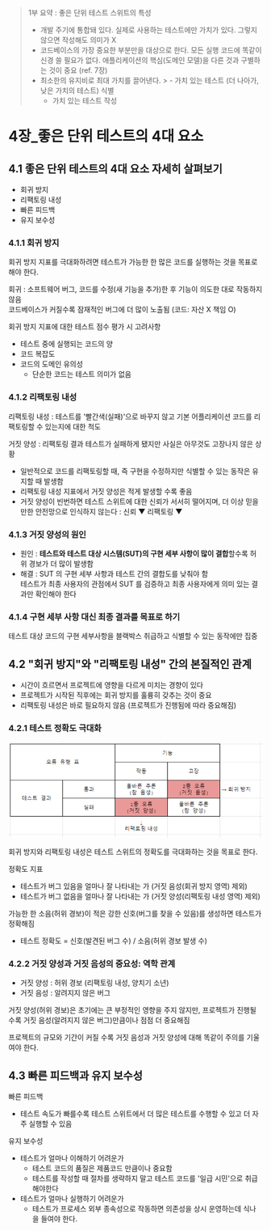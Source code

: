 > 1부 요약 : 좋은 단위 테스트 스위트의 특성
> - 개발 주기에 통합돼 있다. 실제로 사용하는 테스트에만 가치가 있다. 그렇지 않으면 작성해도 의미가 X
> - 코드베이스의 가장 중요한 부분만을 대상으로 한다. 모든 실행 코드에 똑같이 신경 쓸 필요가 없다. 애플리케이션의 핵심(도메인 모델)을 다른 것과 구별하는 것이 중요 (ref. 7장)
> - 최소한의 유지비로 최대 가치를 끌어낸다.
    >   - 가치 있는 테스트 (더 나아가, 낮은 가치의 테스트) 식별
>   - 가치 있는 테스트 작성


# 4장_좋은 단위 테스트의 4대 요소

## 4.1 좋은 단위 테스트의 4대 요소 자세히 살펴보기

- 회귀 방지
- 리팩토링 내성
- 빠른 피드백
- 유지 보수성 

### 4.1.1 회귀 방지 
회귀 방지 지표를 극대화하려면 테스트가 가능한 한 많은 코드를 실행하는 것을 목표로 해야 한다.

회귀 : 소프트웨어 버그, 코드를 수정(새 기능을 추가)한 후 기능이 의도한 대로 작동하지 않음   
코드베이스가 커질수록 잠재적인 버그에 더 많이 노출됨 (코드: 자산 X 책임 O)

회귀 방지 지표에 대한 테스트 점수 평가 시 고려사항 
- 테스트 중에 실행되는 코드의 양
- 코드 복잡도 
- 코드의 도메인 유의성 
  - 단순한 코드는 테스트 의미가 없음


### 4.1.2 리팩토링 내성
리팩토링 내성 : 테스트를 '빨간색(실패)'으로 바꾸지 않고 기본 어플리케이션 코드를 리팩토링할 수 있는지에 대한 척도  

거짓 양성 : 리팩토링 결과 테스트가 실패하게 됐지만 사실은 아무것도 고장나지 않은 상황 
- 일반적으로 코드를 리팩토링할 때, 즉 구현을 수정하지만 식별할 수 있는 동작은 유지할 때 발생함 
- 리팩토링 내성 지표에서 거짓 양성은 적게 발생할 수록 좋음
- 거짓 양성이 빈번하면 테스트 스위트에 대한 신뢰가 서서히 떨어지며, 더 이상 믿을 만한 안전망으로 인식하지 않는다 : 신뢰 ▼ 리팩토링 ▼

### 4.1.3 거짓 양성의 원인
- 원인 : **테스트와 테스트 대상 시스템(SUT)의 구현 세부 사항이 많이 결합**할수록 허위 경보가 더 많이 발생함  
- 해결 : SUT 의 구현 세부 사항과 테스트 간의 결합도를 낮춰야 함   
  테스트가 최종 사용자의 관점에서 SUT 를 검증하고 최종 사용자에게 의미 있는 결과만 확인해야 한다


### 4.1.4 구현 세부 사항 대신 최종 결과를 목표로 하기
테스트 대상 코드의 구현 세부사항을 블랙박스 취급하고 식별할 수 있는 동작에만 집중  


## 4.2 "회귀 방지"와 "리팩토링 내성" 간의 본질적인 관계
- 시간이 흐르면서 프로젝트에 영향을 다르게 미치는 경향이 있다
- 프로젝트가 시작된 직후에는 회귀 방지를 훌륭히 갖추는 것이 중요
- 리팩토링 내성은 바로 필요하지 않음 (프로젝트가 진행됨에 따라 중요해짐)


### 4.2.1 테스트 정확도 극대화 
![img.png](img/4_1.png)

회귀 방지와 리팩토링 내성은 테스트 스위트의 정확도를 극대화하는 것을 목표로 한다.   

정확도 지표 
- 테스트가 버그 있음을 얼마나 잘 나타내는 가 (거짓 음성(회귀 방지 영역) 제외)
- 테스트가 버그 없음을 얼마나 잘 나타내는 가 (거짓 양성(리팩토링 내성 영역) 제외)  



가능한 한 소음(허위 경보)이 적은 강한 신호(버그를 찾을 수 있음)를 생성하면 테스트가 정확해짐  
- 테스트 정확도 = 신호(발견된 버그 수) / 소음(허위 경보 발생 수)


### 4.2.2 거짓 양성과 거짓 음성의 중요성: 역학 관계
- 거짓 양성 : 허위 경보 (리팩토링 내성, 양치기 소년)
- 거짓 음성 : 알려지지 않은 버그 

거짓 양성(허위 경보)은 초기에는 큰 부정적인 영향을 주지 않지만, 프로젝트가 진행될 수록 거짓 음성(알려지지 않은 버그)만큼이나 점점 더 중요해짐 

프로젝트의 규모와 기간이 커질 수록 거짓 음성과 거짓 양성에 대해 똑같이 주의를 기울여야 한다. 


## 4.3 빠른 피드백과 유지 보수성 

빠른 피드백
- 테스트 속도가 빠를수록 테스트 스위트에서 더 많은 테스트를 수행할 수 있고 더 자주 실행할 수 있음

유지 보수성
- 테스트가 얼마나 이해하기 어려운가
  - 테스트 코드의 품질은 제품코드 만큼이나 중요함
  - 테스트를 작성할 때 절차를 생략하지 말고 테스트 코드를 '일급 시민'으로 취급해야한다
- 테스트가 얼마나 실행하기 어려운가
  - 테스트가 프로세스 외부 종속성으로 작동하면 의존성을 상시 운영하는데 식나을 들여야 한다.